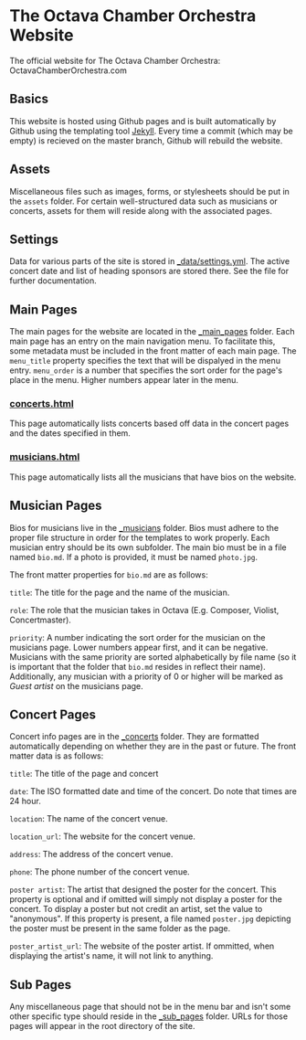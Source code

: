 # The Octava Chamber Orchestra Website

The official website for The Octava Chamber Orchestra: OctavaChamberOrchestra.com

## Basics

This website is hosted using Github pages and is built automatically by Github using the templating tool [Jekyll](https://jekyllrb.com/docs/). Every time a commit (which may be empty) is recieved on the master branch, Github will rebuild the website.

## Assets

Miscellaneous files such as images, forms, or stylesheets should be put in the `assets` folder. For certain well-structured data such as musicians or concerts, assets for them will reside along with the associated pages.

## Settings

Data for various parts of the site is stored in [_data/settings.yml](_data/settings.yml). The active concert date and list of heading sponsors are stored there. See the file for further documentation.

## Main Pages

The main pages for the website are located in the [_main_pages](_main_pages/) folder. Each main page has an entry on the main navigation menu. To facilitate this, some metadata must be included in the front matter of each main page. The `menu_title` property specifies the text that will be dispalyed in the menu entry. `menu_order` is a number that specifies the sort order for the page's place in the menu. Higher numbers appear later in the menu.

### [concerts.html](_main_pages/concerts.html)

This page automatically lists concerts based off data in the concert pages and the dates specified in them.

### [musicians.html](_main_pages/musicians.html)

This page automatically lists all the musicians that have bios on the website.

## Musician Pages

Bios for musicians live in the [_musicians](_musicians/) folder. Bios must adhere to the proper file structure in order for the templates to work properly. Each musician entry should be its own subfolder. The main bio must be in a file named `bio.md`. If a photo is provided, it must be named `photo.jpg`.

The front matter properties for `bio.md` are as follows:

`title`: The title for the page and the name of the musician.

`role`: The role that the musician takes in Octava (E.g. Composer, Violist, Concertmaster).

`priority`: A number indicating the sort order for the musician on the musicians page. Lower numbers appear first, and it can be negative. Musicians with the same priority are sorted alphabetically by file name (so it is important that the folder that `bio.md` resides in reflect their name). Additionally,
any musician with a priority of 0 or higher will be marked as *Guest artist* on the musicians page.

## Concert Pages

Concert info pages are in the [_concerts](concerts/) folder. They are formatted automatically depending on whether they are in the past or future. The front matter data is as follows:

`title`: The title of the page and concert

`date`: The ISO formatted date and time of the concert. Do note that times are 24 hour.

`location`: The name of the concert venue.

`location_url`: The website for the concert venue.

`address`: The address of the concert venue.

`phone`: The phone number of the concert venue.

`poster artist`: The artist that designed the poster for the concert. This property is optional and if omitted will simply not display a poster for the concert. To display a poster but not credit an artist, set the value to "anonymous". If this property is present, a file named `poster.jpg` depicting the poster must be present in the same folder as the page.

`poster_artist_url`: The website of the poster artist. If ommitted, when displaying the artist's name, it will not link to anything.

## Sub Pages

Any miscellaneous page that should not be in the menu bar and isn't some other specific type should reside in the [_sub_pages](_sub_pages/) folder. URLs for those pages will appear in the root directory of the site.